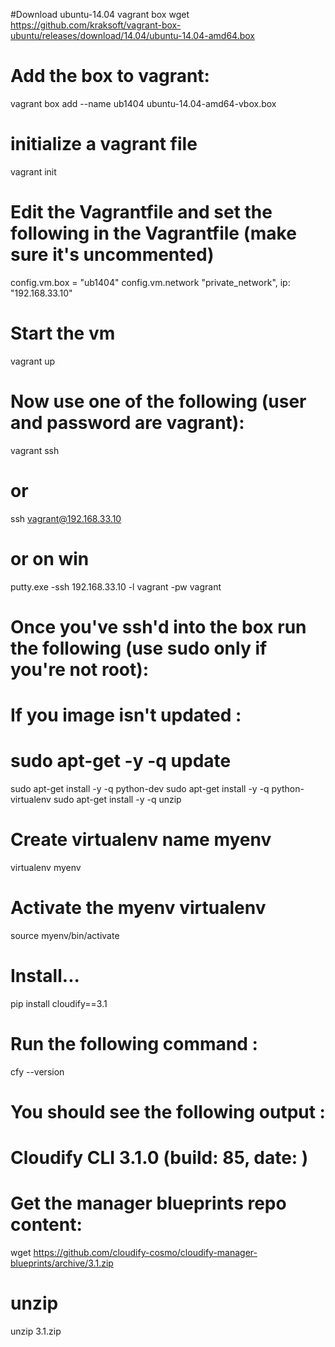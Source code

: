 #Download ubuntu-14.04 vagrant box
wget https://github.com/kraksoft/vagrant-box-ubuntu/releases/download/14.04/ubuntu-14.04-amd64.box

# Add the box to vagrant:
vagrant box add --name ub1404 ubuntu-14.04-amd64-vbox.box

# initialize a vagrant file  
vagrant init 

# Edit the Vagrantfile and set the following in the Vagrantfile (make sure it's uncommented)
config.vm.box = "ub1404"
config.vm.network "private_network", ip: "192.168.33.10"

# Start the vm
vagrant up

# Now use one of the following (user and password are vagrant):
vagrant ssh 

# or
ssh vagrant@192.168.33.10

# or on win
putty.exe -ssh 192.168.33.10 -l vagrant -pw vagrant

# Once you've ssh'd into the box run the following (use sudo only if you're not root): 

# If you image isn't updated : 
# sudo apt-get -y -q update 

sudo apt-get install -y -q python-dev
sudo apt-get install -y -q python-virtualenv
sudo apt-get install -y -q unzip 

# Create virtualenv name myenv
virtualenv myenv

# Activate the myenv virtualenv
source myenv/bin/activate

# Install...
pip install cloudify==3.1

# Run the following command : 
cfy --version
# You should see the following output :
# Cloudify CLI 3.1.0     (build: 85, date: )

# Get the manager blueprints repo content:
wget https://github.com/cloudify-cosmo/cloudify-manager-blueprints/archive/3.1.zip

# unzip 
unzip 3.1.zip


